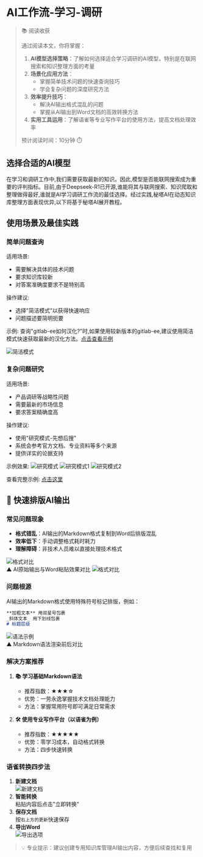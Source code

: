 # AI工作流-学习-调研

> 📚 阅读收获
> 
> 通过阅读本文，你将掌握：
> 1. **AI模型选择策略**：了解如何选择适合学习调研的AI模型，特别是在联网搜索和知识整理方面的考量
> 2. **场景化应用方法**：
>    - 掌握简单技术问题的快速查询技巧
>    - 学会复杂问题的深度研究方法
> 3. **效率提升技巧**：
>    - 解决AI输出格式混乱的问题
>    - 掌握从AI输出到Word文档的高效转换方法
> 4. **实用工具运用**：了解语雀等专业写作平台的使用方法，提高文档处理效率
>
> 预计阅读时间：10分钟 ⏱️

## 选择合适的AI模型

在学习和调研工作中,我们需要获取最新的知识。因此,模型是否能联网搜索成为重要的评判指标。目前,由于Deepseek-R1已开源,谁能将其与联网搜索、知识爬取和整理做得最好,谁就是AI学习调研工作流的最佳选择。经过实践,秘塔AI在动态知识库整理方面表现优异,以下将基于秘塔AI展开教程。

## 使用场景及最佳实践

### 简单问题查询
适用场景:
- 需要解决具体的技术问题
- 要求知识库较新
- 对答案准确度要求不是特别高

操作建议:
- 选择"简洁模式"以获得快速响应
- 问题描述要简明扼要

示例:
查询"gitlab-ee如何汉化?"时,如果使用较新版本的gitlab-ee,建议使用简洁模式快速获取最新的汉化方法。[点击查看示例](https://metaso.cn/search/8582550148633821184?q=gitlab-ee%E6%B1%89%E5%8C%96)

![简洁模式](./images/meta-简洁模式.png)

### 复杂问题研究
适用场景:
- 产品调研等战略性问题
- 需要最新的市场信息
- 要求答案精确度高

操作建议:
- 使用"研究模式-先想后搜"
- 系统会参考官方文档、专业资料等多个来源
- 提供详实的论据支持

示例效果:
![研究模式](./images/meta-研究模式.png)
![研究模式1](./images/meta-研究模式1.png)
![研究模式2](./images/meta-研究模式2.png)

查看完整示例: [点击这里](https://metaso.cn/s/wPcU1BC)

## 🚀 快速排版AI输出

### 常见问题现象
- **格式错乱**：AI输出的Markdown格式复制到Word后排版混乱
- **效率低下**：手动调整格式耗时耗力
- **理解障碍**：非技术人员难以直接处理技术格式

![格式对比](images/AI输出格式不工整.png)  
▲ AI原始输出与Word粘贴效果对比
![格式对比](./images/word中格式不工整.png)
### 问题根源
AI输出的Markdown格式使用特殊符号标记排版，例如：
```markdown
**加粗文本** 用双星号包裹
_斜体文本_ 用下划线包裹
# 标题层级
```

![语法示例](images/markdown加粗.png)  
▲ Markdown语法渲染前后对比

### 解决方案推荐
1. **📚 学习基础Markdown语法**
   - 推荐指数：★★★☆
   - 优势：一劳永逸掌握技术文档处理能力
   - 方法：掌握常用符号即可满足日常需求

2. **🛠️ 使用专业写作平台（以语雀为例）**
   - 推荐指数：★★★★★
   - 优势：零学习成本，自动格式转换
   - 方法：四步快速转换

### 语雀转换四步法
1. **新建文档**  
   ![新建文档](images/导入AI内容.png)
2. **智能转换**  
   粘贴内容后点击"立即转换"
3. **保存文档**  
   按`右上方的更新`快速保存
4. **导出Word**  
   ![导出选项](images/导出为其他格式.png)

> 💡 专业提示：建议创建专用知识库管理AI输出内容，方便后续查找和复用
